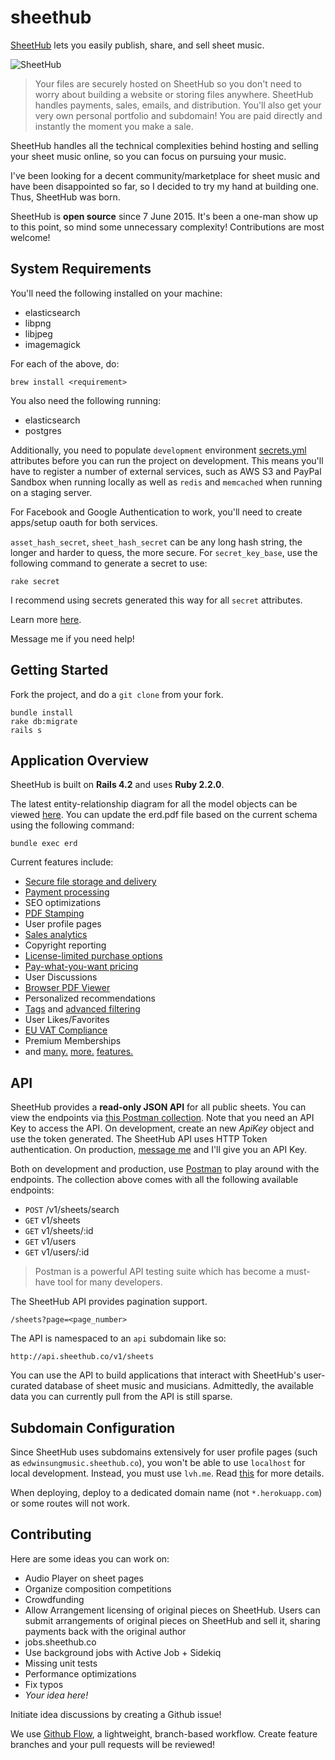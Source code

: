 sheethub
========
[SheetHub](http://sheethub.co) lets you easily publish, share, and sell sheet music.

![SheetHub](http://i.imgur.com/HYwc8RY.png)

> Your files are securely hosted on SheetHub so you don't need to worry about building a website or storing files anywhere. SheetHub handles payments, sales, emails, and distribution. You'll also get your very own personal portfolio and subdomain! You are paid directly and instantly the moment you make a sale.

SheetHub handles all the technical complexities behind hosting and selling your sheet music online, so you can focus on pursuing your music.

I've been looking for a decent community/marketplace for sheet music and have been disappointed so far, so I decided to try my hand at building one. Thus, SheetHub was born.

SheetHub is **open source** since 7 June 2015. It's been a one-man show up to this point, so mind some unnecessary complexity! Contributions are most welcome!

## System Requirements
You'll need the following installed on your machine:

- elasticsearch
- libpng
- libjpeg
- imagemagick

For each of the above, do:

```
brew install <requirement>
```

You also need the following running:

- elasticsearch
- postgres

Additionally, you need to populate `development` environment [secrets.yml](https://github.com/Leventhan/sheethub/blob/master/config/secrets.yml) attributes before you can run the project on development. This means you'll have to register a number of external services, such as AWS S3 and PayPal Sandbox when running locally as well as `redis` and `memcached` when running on a staging server.

For Facebook and Google Authentication to work, you'll need to create apps/setup oauth for both services.

`asset_hash_secret`, `sheet_hash_secret` can be any long hash string, the longer and harder to quess, the more secure. For `secret_key_base`, use the following command to generate a secret to use:

```
rake secret
```

I recommend using secrets generated this way for all `secret` attributes.

Learn more [here](http://guides.rubyonrails.org/4_1_release_notes.html#config-secrets-yml).

Message me if you need help!

## Getting Started

Fork the project, and do a `git clone` from your fork.

```
bundle install
rake db:migrate
rails s
```

## Application Overview

SheetHub is built on **Rails 4.2** and uses **Ruby 2.2.0**.

The latest entity-relationship diagram for all the model objects can be viewed [here](https://github.com/Leventhan/sheethub/blob/master/erd.pdf). You can update the erd.pdf file based on the current schema using the following command:

```
bundle exec erd
```

Current features include:

- [Secure file storage and delivery](http://blog.sheethub.co/post/106303300248/host-multiple-files-on-sheethub)
- [Payment processing](http://sheethub.co/support#payment-flow)
- SEO optimizations
- [PDF Stamping](http://blog.sheethub.co/post/106303315798/protect-your-work-with-pdf-stamping)
- User profile pages
- [Sales analytics](http://blog.sheethub.co/post/107397378618/new-geographic-sales-chart)
- Copyright reporting
- [License-limited purchase options](http://blog.sheethub.co/post/114052450803/new-limited-purchases)
- [Pay-what-you-want pricing](http://blog.sheethub.co/post/106303328028/earn-more-with-pay-what-you-want-pricing)
- User Discussions
- [Browser PDF Viewer](http://blog.sheethub.co/post/115381704368/new-pdf-viewer)
- Personalized recommendations
- [Tags](http://blog.sheethub.co/post/106303181373/describing-your-work-with-tags) and [advanced filtering](http://blog.sheethub.co/post/114032147643/improved-search)
- User Likes/Favorites
- [EU VAT Compliance](http://blog.sheethub.co/post/106770902463/2015-vat-compliance-with-sheethub)
- Premium Memberships
- and [many.](http://blog.sheethub.co/post/113654779988/new-purchase-status-page) [more.](http://blog.sheethub.co/post/114997377358/march-updates) [features.](http://blog.sheethub.co/post/107029226688/introducing-preview-mode)

## API

SheetHub provides a **read-only JSON API** for all public sheets. You can view the endpoints via [this Postman collection](https://www.getpostman.com/collections/d17c3262d1904a279a76). Note that you need an API Key to access the API. On development, create an new *ApiKey* object and use the token generated. The SheetHub API uses HTTP Token authentication. On production, [message me](mailto:yosriady@gmail.com) and I'll give you an API Key.

Both on development and production, use [Postman](https://www.getpostman.com/) to play around with the endpoints. The collection above comes with all the following available endpoints:

- `POST` /v1/sheets/search
- `GET` v1/sheets
- `GET` v1/sheets/:id
- `GET` v1/users
- `GET` v1/users/:id

> Postman is a powerful API testing suite which has become a must-have tool for many developers.

The SheetHub API provides pagination support.

```
/sheets?page=<page_number>
```

The API is namespaced to an `api` subdomain like so:

```
http://api.sheethub.co/v1/sheets
```

You can use the API to build applications that interact with SheetHub's user-curated database of sheet music and musicians. Admittedly, the available data you can currently pull from the API is still sparse.

## Subdomain Configuration

Since SheetHub uses subdomains extensively for user profile pages (such as `edwinsungmusic.sheethub.co`), you won't be able to use `localhost` for local development. Instead, you must use `lvh.me`. Read [this](https://reinteractive.net/posts/199-developing-and-testing-rails-applications-with-subdomains) for more details.

When deploying, deploy to a dedicated domain name (not `*.herokuapp.com`) or some routes will not work.

## Contributing

Here are some ideas you can work on:
- Audio Player on sheet pages
- Organize composition competitions
- Crowdfunding
- Allow Arrangement licensing of original pieces on SheetHub. Users can submit arrangements of original pieces on SheetHub and sell it, sharing payments back with the original author
- jobs.sheethub.co
- Use background jobs with Active Job + Sidekiq
- Missing unit tests
- Performance optimizations
- Fix typos
- *Your idea here!*

Initiate idea discussions by creating a Github issue!

We use [Github Flow](https://guides.github.com/introduction/flow/), a lightweight, branch-based workflow. Create feature branches and your pull requests will be reviewed!

